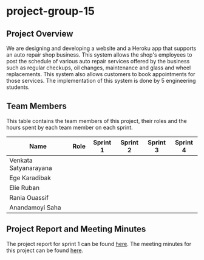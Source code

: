 # project-group-15






## Project Overview 
We are designing and developing a website and a Heroku app that supports an auto repair shop business. This system allows the shop's employees to post the schedule of  various auto repair services offered by the business such as regular checkups, oil changes, maintenance and glass and wheel replacements. This system also allows customers to book appointments for those services. The implementation of this system is done by 5 engineering students. 


## Team Members
This table contains the team members of this project, their roles and the hours spent by each team member on each sprint.

| Name | Role | Sprint 1 | Sprint 2 | Sprint 3 | Sprint 4 |
| ----- | ----- | :-----: | :-----: | :-----: | :-----: |
| Venkata Satyanarayana |     |     |     |     |     |
| Ege Karadibak |      |     |      |      |    |
| Elie Ruban | | | | | |
| Rania Ouassif | | | | | |
| Anandamoyi Saha | | | | | |

## Project Report and Meeting Minutes

The project report for sprint 1 can be found [here](https://github.com/McGill-ECSE321-Winter2021/project-group-15/wiki/Sprint-1-Project-Report).
The meeting minutes for this project can be found [here](https://github.com/McGill-ECSE321-Winter2021/project-group-15/wiki/Meeting-Minutes).
